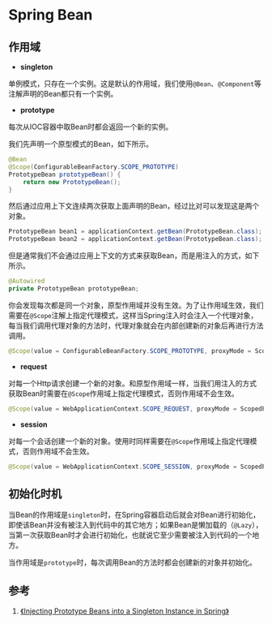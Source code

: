 # Spring Bean

## 作用域

- **singleton**

单例模式，只存在一个实例。这是默认的作用域，我们使用`@Bean`、`@Component`等注解声明的Bean都只有一个实例。

- **prototype**

每次从IOC容器中取Bean时都会返回一个新的实例。

我们先声明一个原型模式的Bean，如下所示。

```java
@Bean
@Scope(ConfigurableBeanFactory.SCOPE_PROTOTYPE)
PrototypeBean prototypeBean() {
    return new PrototypeBean();
}
```

然后通过应用上下文连续两次获取上面声明的Bean，经过比对可以发现这是两个对象。

```java
PrototypeBean bean1 = applicationContext.getBean(PrototypeBean.class);
PrototypeBean bean2 = applicationContext.getBean(PrototypeBean.class);
```

但是通常我们不会通过应用上下文的方式来获取Bean，而是用注入的方式，如下所示。

```java
@Autowired
private PrototypeBean prototypeBean;
```

你会发现每次都是同一个对象，原型作用域并没有生效。为了让作用域生效，我们需要在`@Scope`注解上指定代理模式，这样当Spring注入时会注入一个代理对象，每当我们调用代理对象的方法时，代理对象就会在内部创建新的对象后再进行方法调用。

```java
@Scope(value = ConfigurableBeanFactory.SCOPE_PROTOTYPE, proxyMode = ScopedProxyMode.TARGET_CLASS)
```

- **request**

对每一个Http请求创建一个新的对象。和原型作用域一样，当我们用注入的方式获取Bean时需要在`@Scope`作用域上指定代理模式，否则作用域不会生效。

```java
@Scope(value = WebApplicationContext.SCOPE_REQUEST, proxyMode = ScopedProxyMode.TARGET_CLASS)
```

- **session**

对每一个会话创建一个新的对象。使用时同样需要在`@Scope`作用域上指定代理模式，否则作用域不会生效。

```java
@Scope(value = WebApplicationContext.SCOPE_SESSION, proxyMode = ScopedProxyMode.TARGET_CLASS)
```

## 初始化时机

当Bean的作用域是`singleton`时，在Spring容器启动后就会对Bean进行初始化，即使该Bean并没有被注入到代码中的其它地方；如果Bean是懒加载的（`@Lazy`），当第一次获取Bean时才会进行初始化，也就说它至少需要被注入到代码的一个地方。

当作用域是`prototype`时，每次调用Bean的方法时都会创建新的对象并初始化。

## 参考

1. [《Injecting Prototype Beans into a Singleton Instance in Spring》](https://www.baeldung.com/spring-inject-prototype-bean-into-singleton)

